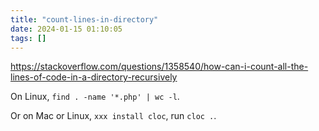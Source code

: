 ```yaml
---
title: "count-lines-in-directory"
date: 2024-01-15 01:10:05
tags: []
---
```

https://stackoverflow.com/questions/1358540/how-can-i-count-all-the-lines-of-code-in-a-directory-recursively

On Linux, `find . -name '*.php' | wc -l`.

Or on Mac or Linux, `xxx install cloc`, run `cloc .`.

